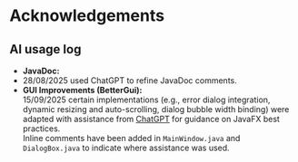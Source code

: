 # Acknowledgements

## AI usage log
- **JavaDoc:**  
- 28/08/2025 used ChatGPT to refine JavaDoc comments. 
- **GUI Improvements (BetterGui):**  
  15/09/2025 certain implementations (e.g., error dialog integration, dynamic resizing and auto-scrolling, dialog bubble width binding) were adapted with assistance from [ChatGPT](https://chat.openai.com/) for guidance on JavaFX best practices.  
  Inline comments have been added in `MainWindow.java` and `DialogBox.java` to indicate where assistance was used.